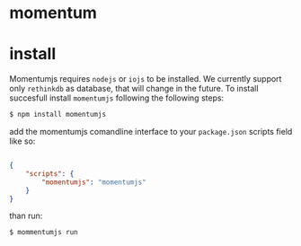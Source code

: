# momentum





# install

Momentumjs requires `nodejs` or `iojs` to be installed. We currently support only `rethinkdb` as database, that will change in the future. To install succesfull install `momentumjs` following the following steps:

```bash
$ npm install momentumjs
```

add the momentumjs comandline interface to your `package.json` scripts field like so:

```json

{
	"scripts": {
    	"momentumjs": "momentumjs"
  	}
}

```

than run:

```bash
$ mommentumjs run
```



